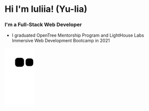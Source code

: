 

# Hi I'm Iuliia! (Yu-lia)

### I'm a Full-Stack Web Developer

- I graduated OpenTree Mentorship Program and LightHouse Labs Immersive Web Development Bootcamp in 2021

![Snake animation](https://github.com/juliasut/juliasut/blob/output/github-contribution-grid-snake.svg)
